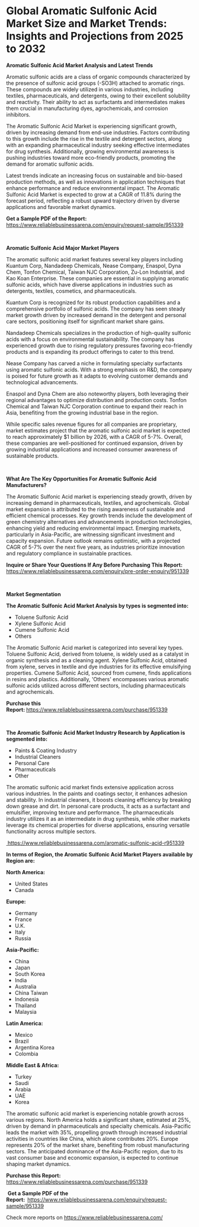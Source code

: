 <p><h1>Global Aromatic Sulfonic Acid Market Size and Market Trends: Insights and Projections from 2025 to 2032</h1></p><p><strong>Aromatic Sulfonic Acid Market Analysis and Latest Trends</strong></p>
<p><p>Aromatic sulfonic acids are a class of organic compounds characterized by the presence of sulfonic acid groups (-SO3H) attached to aromatic rings. These compounds are widely utilized in various industries, including textiles, pharmaceuticals, and detergents, owing to their excellent solubility and reactivity. Their ability to act as surfactants and intermediates makes them crucial in manufacturing dyes, agrochemicals, and corrosion inhibitors.</p><p>The Aromatic Sulfonic Acid Market is experiencing significant growth, driven by increasing demand from end-use industries. Factors contributing to this growth include the rise in the textile and detergent sectors, along with an expanding pharmaceutical industry seeking effective intermediates for drug synthesis. Additionally, growing environmental awareness is pushing industries toward more eco-friendly products, promoting the demand for aromatic sulfonic acids.</p><p>Latest trends indicate an increasing focus on sustainable and bio-based production methods, as well as innovations in application techniques that enhance performance and reduce environmental impact. The Aromatic Sulfonic Acid Market is expected to grow at a CAGR of 11.8% during the forecast period, reflecting a robust upward trajectory driven by diverse applications and favorable market dynamics.</p></p>
<p><strong>Get a Sample PDF of the Report:&nbsp;</strong> <a href="https://www.reliablebusinessarena.com/enquiry/request-sample/951339?utm_campaign=1420&utm_medium=2&utm_source=Github&utm_content=ia&utm_term=31012025&utm_id=aromatic-sulfonic-acid">https://www.reliablebusinessarena.com/enquiry/request-sample/951339</a></p>
<p>&nbsp;</p>
<p><strong>Aromatic Sulfonic Acid Major Market Players</strong></p>
<p><p>The aromatic sulfonic acid market features several key players including Kuantum Corp, Nandadeep Chemicals, Nease Company, Enaspol, Dyna Chem, Tonfon Chemical, Taiwan NJC Corporation, Zu-Lon Industrial, and Kao Koan Enterprise. These companies are essential in supplying aromatic sulfonic acids, which have diverse applications in industries such as detergents, textiles, cosmetics, and pharmaceuticals.</p><p>Kuantum Corp is recognized for its robust production capabilities and a comprehensive portfolio of sulfonic acids. The company has seen steady market growth driven by increased demand in the detergent and personal care sectors, positioning itself for significant market share gains.</p><p>Nandadeep Chemicals specializes in the production of high-quality sulfonic acids with a focus on environmental sustainability. The company has experienced growth due to rising regulatory pressures favoring eco-friendly products and is expanding its product offerings to cater to this trend.</p><p>Nease Company has carved a niche in formulating specialty surfactants using aromatic sulfonic acids. With a strong emphasis on R&D, the company is poised for future growth as it adapts to evolving customer demands and technological advancements.</p><p>Enaspol and Dyna Chem are also noteworthy players, both leveraging their regional advantages to optimize distribution and production costs. Tonfon Chemical and Taiwan NJC Corporation continue to expand their reach in Asia, benefiting from the growing industrial base in the region.</p><p>While specific sales revenue figures for all companies are proprietary, market estimates project that the aromatic sulfonic acid market is expected to reach approximately $1 billion by 2026, with a CAGR of 5-7%. Overall, these companies are well-positioned for continued expansion, driven by growing industrial applications and increased consumer awareness of sustainable products.</p></p>
<p>&nbsp;</p>
<p><strong>What Are The Key Opportunities For Aromatic Sulfonic Acid Manufacturers?</strong></p>
<p><p>The Aromatic Sulfonic Acid market is experiencing steady growth, driven by increasing demand in pharmaceuticals, textiles, and agrochemicals. Global market expansion is attributed to the rising awareness of sustainable and efficient chemical processes. Key growth trends include the development of green chemistry alternatives and advancements in production technologies, enhancing yield and reducing environmental impact. Emerging markets, particularly in Asia-Pacific, are witnessing significant investment and capacity expansion. Future outlook remains optimistic, with a projected CAGR of 5-7% over the next five years, as industries prioritize innovation and regulatory compliance in sustainable practices.</p></p>
<p><strong>Inquire or Share Your Questions If Any Before Purchasing This Report:</strong> <a href="https://www.reliablebusinessarena.com/enquiry/pre-order-enquiry/951339?utm_campaign=1420&utm_medium=2&utm_source=Github&utm_content=ia&utm_term=31012025&utm_id=aromatic-sulfonic-acid">https://www.reliablebusinessarena.com/enquiry/pre-order-enquiry/951339</a></p>
<p>&nbsp;</p>
<p><strong>Market Segmentation</strong></p>
<p><strong>The Aromatic Sulfonic Acid Market Analysis by types is segmented into:</strong></p>
<p><ul><li>Toluene Sulfonic Acid</li><li>Xylene Sulfonic Acid</li><li>Cumene Sulfonic Acid</li><li>Others</li></ul></p>
<p><p>The Aromatic Sulfonic Acid market is categorized into several key types. Toluene Sulfonic Acid, derived from toluene, is widely used as a catalyst in organic synthesis and as a cleaning agent. Xylene Sulfonic Acid, obtained from xylene, serves in textile and dye industries for its effective emulsifying properties. Cumene Sulfonic Acid, sourced from cumene, finds applications in resins and plastics. Additionally, 'Others' encompasses various aromatic sulfonic acids utilized across different sectors, including pharmaceuticals and agrochemicals.</p></p>
<p><strong>Purchase this Report:&nbsp;</strong><a href="https://www.reliablebusinessarena.com/purchase/951339?utm_campaign=1420&utm_medium=2&utm_source=Github&utm_content=ia&utm_term=31012025&utm_id=aromatic-sulfonic-acid">https://www.reliablebusinessarena.com/purchase/951339</a></p>
<p>&nbsp;</p>
<p><strong>The Aromatic Sulfonic Acid Market Industry Research by Application is segmented into:</strong></p>
<p><ul><li>Paints & Coating Industry</li><li>Industrial Cleaners</li><li>Personal Care</li><li>Pharmaceuticals</li><li>Other</li></ul></p>
<p><p>The aromatic sulfonic acid market finds extensive application across various industries. In the paints and coatings sector, it enhances adhesion and stability. In industrial cleaners, it boosts cleaning efficiency by breaking down grease and dirt. In personal care products, it acts as a surfactant and emulsifier, improving texture and performance. The pharmaceuticals industry utilizes it as an intermediate in drug synthesis, while other markets leverage its chemical properties for diverse applications, ensuring versatile functionality across multiple sectors.</p></p>
<p><a href="https://www.reliablebusinessarena.com/aromatic-sulfonic-acid-r951339?utm_campaign=1420&utm_medium=2&utm_source=Github&utm_content=ia&utm_term=31012025&utm_id=aromatic-sulfonic-acid">&nbsp;https://www.reliablebusinessarena.com/aromatic-sulfonic-acid-r951339</a></p>
<p><strong>In terms of Region, the Aromatic Sulfonic Acid Market Players available by Region are:</strong></p>
<p>
    <p> <strong> North America: </strong>
        <ul>
            <li>United States</li>
            <li>Canada</li>
        </ul>
        </p> 
    <p> <strong> Europe: </strong>
        <ul>
            <li>Germany</li>
            <li>France</li>
            <li>U.K.</li>
            <li>Italy</li>
            <li>Russia</li>
        </ul>
        </p> 
    <p> <strong> Asia-Pacific: </strong>
        <ul>
            <li>China</li>
            <li>Japan</li>
            <li>South Korea</li>
            <li>India</li>
            <li>Australia</li>
            <li>China Taiwan</li>
            <li>Indonesia</li>
            <li>Thailand</li>
            <li>Malaysia</li>
        </ul>
        </p> 
    <p> <strong> Latin America: </strong>
        <ul>
            <li>Mexico</li>
            <li>Brazil</li>
            <li>Argentina Korea</li>
            <li>Colombia</li>
        </ul>
        </p> 
    <p> <strong> Middle East & Africa: </strong>
        <ul>
            <li>Turkey</li>
            <li>Saudi</li>
            <li>Arabia</li>
            <li>UAE</li>
            <li>Korea</li>
        </ul>
    </p>
    </p>
<p><p>The aromatic sulfonic acid market is experiencing notable growth across various regions. North America holds a significant share, estimated at 25%, driven by demand in pharmaceuticals and specialty chemicals. Asia-Pacific leads the market with 35%, propelling growth through increased industrial activities in countries like China, which alone contributes 20%. Europe represents 20% of the market share, benefiting from robust manufacturing sectors. The anticipated dominance of the Asia-Pacific region, due to its vast consumer base and economic expansion, is expected to continue shaping market dynamics.</p></p>
<p><strong>Purchase this Report: </strong><a href="https://www.reliablebusinessarena.com/purchase/951339?utm_campaign=1420&utm_medium=2&utm_source=Github&utm_content=ia&utm_term=31012025&utm_id=aromatic-sulfonic-acid">https://www.reliablebusinessarena.com/purchase/951339</a></p>
<p>&nbsp;<strong>Get a Sample PDF of the Report:&nbsp;&nbsp;</strong><a href="https://www.reliablebusinessarena.com/enquiry/request-sample/951339?utm_campaign=1420&utm_medium=2&utm_source=Github&utm_content=ia&utm_term=31012025&utm_id=aromatic-sulfonic-acid">https://www.reliablebusinessarena.com/enquiry/request-sample/951339</a></p>
<p><strong></strong></p>
<p>Check more reports on <a href="https://www.reliablebusinessarena.com/?utm_campaign=1420&utm_medium=2&utm_source=Github&utm_content=ia&utm_term=31012025&utm_id=aromatic-sulfonic-acid">https://www.reliablebusinessarena.com/</a></p>